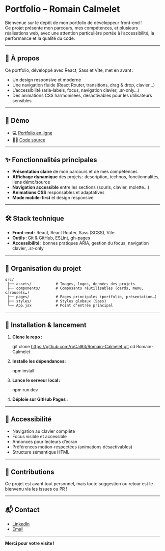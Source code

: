 # Portfolio – Romain Calmelet

Bienvenue sur le dépôt de mon portfolio de développeur front-end !  
Ce projet présente mon parcours, mes compétences, et plusieurs réalisations web, avec une attention particulière portée à l’accessibilité, la performance et la qualité du code.

---

## 🌟 À propos

Ce portfolio, développé avec React, Sass et Vite, met en avant :

- Un design responsive et moderne
- Une navigation fluide (React Router, transitions, drag & drop, clavier…)
- L’accessibilité (aria-labels, focus, navigation clavier, .sr-only…)
- Des animations CSS harmonisées, désactivables pour les utilisateurs sensibles

---

## 🚀 Démo

- 💻 [Portfolio en ligne](https://rocal93.github.io/Romain-Calmelet/)
- 🧑‍💻 [Code source](https://github.com/roCal93/Romain-Calmelet)

---

## ✨ Fonctionnalités principales

- **Présentation claire** de mon parcours et de mes compétences
- **Affichage dynamique** des projets : description, technos, fonctionnalités, liens démo/source
- **Navigation accessible** entre les sections (souris, clavier, molette…)
- **Animations CSS** responsables et adaptatives
- **Mode mobile-first** et design responsive

---

## 🛠️ Stack technique

- **Front-end** : React, React Router, Sass (SCSS), Vite
- **Outils** : Git & GitHub, ESLint, gh-pages
- **Accessibilité** : bonnes pratiques ARIA, gestion du focus, navigation clavier, .sr-only

---

## 📂 Organisation du projet

```
src/
 ├── assets/           # Images, logos, données des projets
 ├── components/       # Composants réutilisables (cards, menu, carousels…)
 ├── pages/            # Pages principales (portfolio, présentation…)
 ├── styles/           # Styles globaux (Sass)
 └── App.jsx           # Point d'entrée principal
```

---

## 🔧 Installation & lancement

1. **Clone le repo :**

   git clone https://github.com/roCal93/Romain-Calmelet.git
   cd Romain-Calmelet

2. **Installe les dépendances :**

   npm install

3. **Lance le serveur local :**

   npm run dev

4. **Déploie sur GitHub Pages :**

---

## 👀 Accessibilité

- Navigation au clavier complète
- Focus visible et accessible
- Annonces pour lecteurs d’écran
- Préférences motion-respectées (animations désactivables)
- Structure sémantique HTML

---

## 📢 Contributions

Ce projet est avant tout personnel, mais toute suggestion ou retour est le bienvenu via les issues ou PR !

---

## 📬 Contact

- [LinkedIn](https://www.linkedin.com/in/romain-calmelet/)
- [Email](mailto:romain.calmelet@gmail.com)

---

**Merci pour votre visite !**
